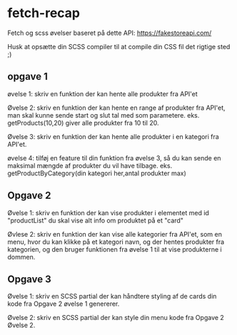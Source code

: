 # fetch-recap
Fetch og scss øvelser
baseret på dette API: https://fakestoreapi.com/

Husk at opsætte din SCSS compiler til at compile din CSS fil det rigtige sted ;)


## opgave 1
   øvelse 1:
   skriv en funktion der kan hente alle produkter fra API'et

   Øvelse 2:
   skriv en funktion der kan hente en range af produkter fra API'et, man skal kunne sende start og slut tal med som parametere. eks. getProducts(10,20) giver alle produkter fra 10 til 20.

   Øvelse 3:
   skriv en funktion der kan hente alle produkter i en kategori fra API'et.

   øvelse 4:
   tilføj en feature til din funktion fra øvelse 3, så du kan sende en maksimal mængde af produkter du vil have tilbage.  eks. getProductByCategory(din kategori her,antal produkter max)


## Opgave 2
   Øvelse 1:
   skriv en funktion der kan vise produkter i elementet med id "productList" du skal vise alt info om produktet på et "card"

   Øvlese 2:
   skriv en funktion der kan vise alle kategorier fra API'et, som en menu, hvor du kan klikke på et kategori navn, og der hentes produkter fra kategorien, og den bruger funktionen fra øvelse 1 til at vise produkterne i dommen.


## Opgave 3
   Øvelse 1:
   skriv en SCSS partial der kan håndtere styling af de cards din kode fra Opgave 2 øvelse 1 genererer.

   Øvelse 2:
   skriv en SCSS partial der kan style din menu kode fra Opgave 2 Øvelse 2.
